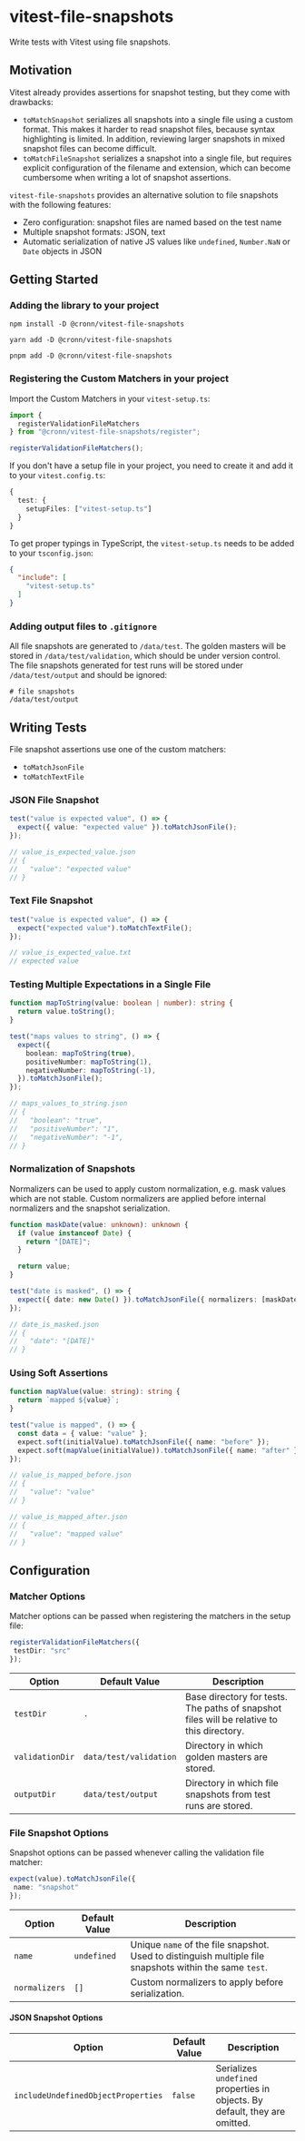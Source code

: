 # vitest-file-snapshots

Write tests with Vitest using file snapshots.

## Motivation

Vitest already provides assertions for snapshot testing, but they come with
drawbacks:

- `toMatchSnapshot` serializes all snapshots into a single file using a custom
  format. This makes it harder to read snapshot files, because syntax
  highlighting is limited. In addition, reviewing larger snapshots in mixed
  snapshot files can become difficult.
- `toMatchFileSnapshot` serializes a snapshot into a single file, but requires
  explicit configuration of the filename and extension, which can become
  cumbersome when writing a lot of snapshot assertions.

`vitest-file-snapshots` provides an alternative solution to file snapshots with
the following features:

- Zero configuration: snapshot files are named based on the test name
- Multiple snapshot formats: JSON, text
- Automatic serialization of native JS values like `undefined`, `Number.NaN` or
  `Date` objects in JSON

## Getting Started

### Adding the library to your project

```shell
npm install -D @cronn/vitest-file-snapshots
```

```shell
yarn add -D @cronn/vitest-file-snapshots
```

```shell
pnpm add -D @cronn/vitest-file-snapshots
```

### Registering the Custom Matchers in your project

Import the Custom Matchers in your `vitest-setup.ts`:

```ts
import {
  registerValidationFileMatchers
} from "@cronn/vitest-file-snapshots/register";

registerValidationFileMatchers();
```

If you don't have a setup file in your project, you need to create it and add it
to your `vitest.config.ts`:

```ts
{
  test: {
    setupFiles: ["vitest-setup.ts"]
  }
}
```

To get proper typings in TypeScript, the `vitest-setup.ts` needs to be added to
your `tsconfig.json`:

```json
{
  "include": [
    "vitest-setup.ts"
  ]
}
```

### Adding output files to `.gitignore`

All file snapshots are generated to `/data/test`. The golden masters will be
stored in `/data/test/validation`, which should be under version control. The
file snapshots generated for test runs will be stored under
`/data/test/output` and should be ignored:

```gitignore
# file snapshots
/data/test/output
```

## Writing Tests

File snapshot assertions use one of the custom matchers:

- `toMatchJsonFile`
- `toMatchTextFile`

### JSON File Snapshot

```ts
test("value is expected value", () => {
  expect({ value: "expected value" }).toMatchJsonFile();
});

// value_is_expected_value.json
// {
//   "value": "expected value"
// }
```

### Text File Snapshot

```ts
test("value is expected value", () => {
  expect("expected value").toMatchTextFile();
});

// value_is_expected_value.txt
// expected value
```

### Testing Multiple Expectations in a Single File

```ts
function mapToString(value: boolean | number): string {
  return value.toString();
}

test("maps values to string", () => {
  expect({
    boolean: mapToString(true),
    positiveNumber: mapToString(1),
    negativeNumber: mapToString(-1),
  }).toMatchJsonFile();
});

// maps_values_to_string.json
// {
//   "boolean": "true",
//   "positiveNumber": "1",
//   "negativeNumber": "-1",
// }
```

### Normalization of Snapshots

Normalizers can be used to apply custom normalization, e.g. mask values which
are not stable. Custom normalizers are applied before internal normalizers and
the snapshot serialization.

```ts
function maskDate(value: unknown): unknown {
  if (value instanceof Date) {
    return "[DATE]";
  }

  return value;
}

test("date is masked", () => {
  expect({ date: new Date() }).toMatchJsonFile({ normalizers: [maskDate] });
});

// date_is_masked.json
// {
//   "date": "[DATE]"
// }
```

### Using Soft Assertions

```ts
function mapValue(value: string): string {
  return `mapped ${value}`;
}

test("value is mapped", () => {
  const data = { value: "value" };
  expect.soft(initialValue).toMatchJsonFile({ name: "before" });
  expect.soft(mapValue(initialValue)).toMatchJsonFile({ name: "after" });
});

// value_is_mapped_before.json
// {
//   "value": "value"
// }

// value_is_mapped_after.json
// {
//   "value": "mapped value"
// }
```

## Configuration

### Matcher Options

Matcher options can be passed when registering the matchers in the setup file:

 ```ts
registerValidationFileMatchers({
  testDir: "src"
});
```

| Option          | Default Value          | Description                                                                               |
|-----------------|------------------------|-------------------------------------------------------------------------------------------|
| `testDir`       | `.`                    | Base directory for tests. The paths of snapshot files will be relative to this directory. |
| `validationDir` | `data/test/validation` | Directory in which golden masters are stored.                                             |
| `outputDir`     | `data/test/output`     | Directory in which file snapshots from test runs are stored.                              |

### File Snapshot Options

Snapshot options can be passed whenever calling the validation file matcher:

 ```ts
expect(value).toMatchJsonFile({
  name: "snapshot"
});
```

| Option        | Default Value | Description                                                                                             |
|---------------|---------------|---------------------------------------------------------------------------------------------------------|
| `name`        | `undefined`   | Unique `name` of the file snapshot. Used to distinguish multiple file snapshots within the same `test`. |
| `normalizers` | `[]`          | Custom normalizers to apply before serialization.                                                       |

#### JSON Snapshot Options

| Option                             | Default Value | Description                                                                 |
|------------------------------------|---------------|-----------------------------------------------------------------------------|
| `includeUndefinedObjectProperties` | `false`       | Serializes `undefined` properties in objects. By default, they are omitted. |
